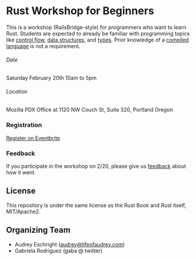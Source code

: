 # Rust Workshop for Beginners

This is a workshop (RailsBridge-style) for programmers who want to learn Rust. Students are expected to already be familiar with programming topics like [control flow](https://en.wikipedia.org/wiki/Control_flow), [data structures](https://en.wikipedia.org/wiki/Data_structure), and [types](https://en.wikipedia.org/wiki/Data_type). Prior knowledge of a [compiled language](https://en.wikipedia.org/wiki/Compiled_language) is not a requirement.

###### Date

Saturday February 20th
10am to 5pm

###### Location

Mozilla PDX Office at 1120 NW Couch St, Suite 320, Portland Oregon

### Registration

[Register on Eventbrite](https://www.eventbrite.com/e/rust-workshop-for-beginners-tickets-21138782668)

### Feedback

If you participate in the workshop on 2/20, please give us [feedback](https://docs.google.com/forms/d/1CCeSvJcjrrRw0brzeQzmsRkiKQFJLh5k5pzywp-ngvI/viewform) about how it went.

## License

This repository is under the same license as the Rust Book and Rust itself, MIT/Apache2.

## Organizing Team

- Audrey Eschright (audrey@lifeofaudrey.com)
- Gabriela Rodriguez (gaba @ twitter)
